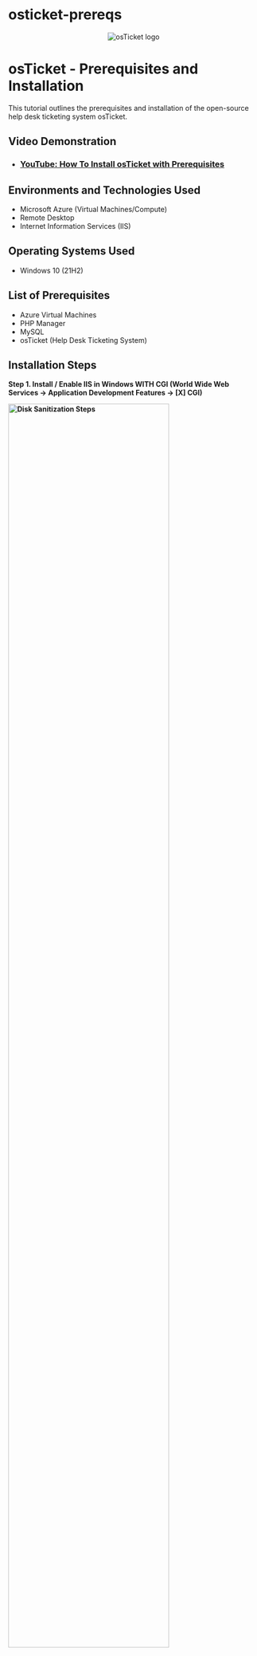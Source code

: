 # osticket-prereqs
<p align="center">
<img src="https://i.imgur.com/Clzj7Xs.png" alt="osTicket logo"/>
</p>

<h1>osTicket - Prerequisites and Installation</h1>
This tutorial outlines the prerequisites and installation of the open-source help desk ticketing system osTicket.<br />


<h2>Video Demonstration</h2>

- ### [YouTube: How To Install osTicket with Prerequisites](https://www.youtube.com)

<h2>Environments and Technologies Used</h2>

- Microsoft Azure (Virtual Machines/Compute)
- Remote Desktop
- Internet Information Services (IIS)

<h2>Operating Systems Used </h2>

- Windows 10</b> (21H2)

<h2>List of Prerequisites</h2>

- Azure Virtual Machines
- PHP Manager
- MySQL
- osTicket (Help Desk Ticketing System)
<h2>Installation Steps</h2>
<p><b>Step 1. Install / Enable IIS in Windows WITH CGI (World Wide Web Services -> Application Development Features -> [X] CGI)<p><b>
<p>
<img src="https://i.imgur.com/M0C0Ggm.png" height="80%" width="80%" alt="Disk Sanitization Steps"/>
</p>
<p>
</p>
<br />
Step 2. From the installation files, install PHP Manager for IIS (PHPManagerForIIS_V1.5.0.msi)
<p>
<img src="https://i.imgur.com/u8HFYeI.png" height="80%" width="80%" alt="Disk Sanitization Steps"/>
</p>
<p>
</p>
<br />
Step 3. From the installation files, install the Rewrite Module (rewrite_amd64_en-US.msi)
<p>
<img src="https://imgur.com/WEpbTZK.png" height="80%" width="80%" alt="Disk Sanitization Steps"/>
</p>
<p>
</p>
<br />
Step 4. Create the directory C:\PHP
<p>
<img src="https://i.imgur.com/0m6NqCv.png" height="80%" width="80%" alt="Disk Sanitization Steps"/>
</p>
<p>
</p>
<br />
Step 5. From the installation files unzip PHP 7.3.8 (php-7.3.8-nts-Win32-VC15-x86.zip) into C:\PHP file folder that you just created.
<p>
<img src="https://i.imgur.com/9lwCDFx.png" height="80%" width="80%" alt="Disk Sanitization Steps"/>
</p>
<p>
</p>
<br />
Step 6. From the installation files install VC_redist.x86.exe.
<p>
<img src="https://i.imgur.com/Fch3oMY.jpg" height="80%" width="80%" alt="Disk Sanitization Steps"/>
</p>
<p>
</p>
<br />
Step 7. From the installation files install MySQL 5.5.62 (mysql-5.5.62-win32.msi)

Typical Setup ->
Launch Configuration Wizard (after install) ->
Standard Configuration ->
Password1
<p>
<img src="https://i.imgur.com/L4xELKJ.jpg" height="80%" width="80%" alt="Disk Sanitization Steps"/>
</p>
<p>
</p>
<br />
7.b
<img src="https://i.imgur.com/hVCuzlm.jpg" height="80%" width="80%" alt="Disk Sanitization Steps"/>
</p>
<p>
</p>
<br />
Step 8. Open IIS as an Admin >register PHP >then restart the server
<p>
<img src="https://i.imgur.com/HUi5Fsb.png" height="80%" width="80%" alt="Disk Sanitization Steps"/>
</p>
<p>
</p>
<br />
<p>
8b. The PHP file will be located in the C:\PHP folder previously created. Select the file within named "php-cgi".
<img src="https://i.imgur.com/rsWi9tj.png" height="80%" width="80%" alt="Disk Sanitization Steps"/>
</p>
<p>
8c. On the right, click "restart" under Actions> Manage server <img src="https://i.imgur.com/RMOHn6d.png" height="80%" width="80%" alt="Disk Sanitization Steps"/>
</p>
<br />
<p>
Step 9. Install osTicket v1.15.8. Copy “upload” folder to c:\inetpub\wwwroot
<img src="https://i.imgur.com/FDUOK13.png" height="80%" width="80%" alt="Disk Sanitization Steps"/>
</p>
<p>
</p>
9b. Within C:\inetpub\wwwroot, rename “upload” to “osTicket”
<img src="https://i.imgur.com/SPNfQXq.png" height="80%" width="80%" alt="Disk Sanitization Steps"/>
</p>
<br />
<p>
Step 10. Go Back to IIS Manager> sites> Default> osTicket and double click on PHP Manager to enable a few extensions.
As shown below there are a few X's next to a couple of disabled extensions. 
<img src="https://i.imgur.com/YgnM7of.png" height="80%" width="80%" alt="Disk Sanitization Steps"/>
<p>
On IIS manager select " Browse*:80(http)" on the right to check the status of osTicket sytem extensions.
</p>
<p>
</p>
10b. Click "Enable or Disable Extension"> right click and select "enable" on the following extensions; php_imap.dll, php_intl.dll, php_opcache.dll
<p>
<img src="https://i.imgur.com/QfsYQuS.png" height="80%" width="80%" alt="Disk Sanitization Steps"/>
</p>
<p>
</p>
10c. Once extensions are enabled, refresh the osTicket browser. If done correctly, the browser should look like this.
<img src="https://i.imgur.com/5ysJn3V.png" height="80%" width="80%" alt="Disk Sanitization Steps"/>
</p>
<br />
<p>
Step 11. After navigating to http://localhost/osTicket/setup/install, rename the ost-config.php file and click continue.
From: C:\inetpub\wwwroot\osTicket\include\ost-sampleconfig.php
To: C:\inetpub\wwwroot\osTicket\include\ost-config.php
<img src="https://i.imgur.com/QHt8q3Q.jpg" height="80%" width="80%" alt="Disk Sanitization Steps"/>
</p>
<p>
</p>
<br />
Step 12. After changing the ost-config.php file and clicking continue and you should see the following screen:
<img src="https://i.imgur.com/jiztQHW.png" height="80%" width="80%" alt="Disk Sanitization Steps"/>
Fill out the information and click save when finished.
</p>
<p>
</p>
<br />
Step 13. Step 14. From the installation files install HeidiSQL
-Open Heidi SQL
-Create a new session, root/Password1
-Connect to the session
-Create a database called “osTicket”
-Click Open
</p>
Image 1. <img src="https://i.imgur.com/Ah5yrmI.jpg" height="80%" width="80%" alt="Disk Sanitization Steps"/>
</p>
Image 2. <img src="https://i.imgur.com/2Kqioe1.jpg" height="80%" width="80%" alt="Disk Sanitization Steps"/>
</p>
<p>
Thank you for following along !
</p>
<br />

